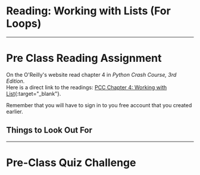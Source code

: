 #  Reading: Working with Lists (For Loops)

---

# Pre Class Reading Assignment

On the O'Reilly's website read chapter 4 in _Python Crash Course, 3rd Edition_. 
</br>Here is a direct link to the readings: [PCC Chapter 4: Working with List](https://learning.oreilly.com/library/view/python-crash-course/9781098156664/c04.xhtml){:target="_blank"}.

Remember that you will have to sign in to you free account that you created earlier.

## Things to Look Out For



---

# Pre-Class Quiz Challenge
